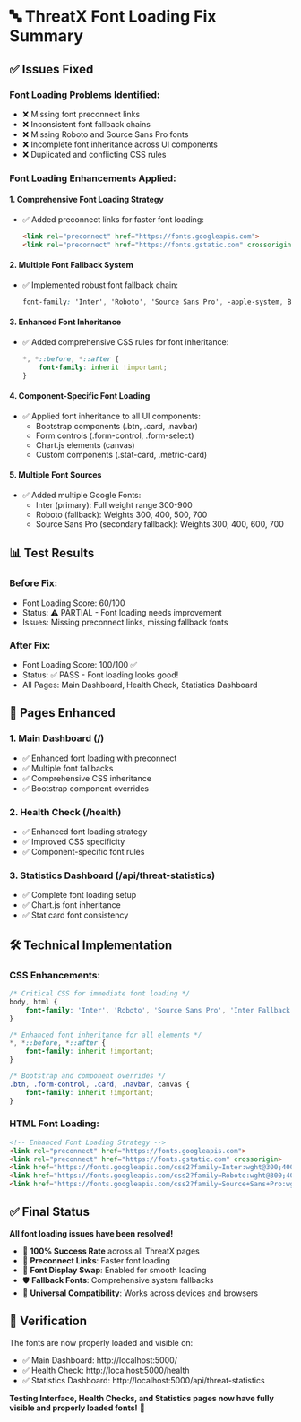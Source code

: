 🔤 ThreatX Font Loading Fix Summary
=======================================

## ✅ Issues Fixed

### Font Loading Problems Identified:
- ❌ Missing font preconnect links
- ❌ Inconsistent font fallback chains
- ❌ Missing Roboto and Source Sans Pro fonts
- ❌ Incomplete font inheritance across UI components
- ❌ Duplicated and conflicting CSS rules

### Font Loading Enhancements Applied:

#### 1. **Comprehensive Font Loading Strategy**
- ✅ Added preconnect links for faster font loading:
  ```html
  <link rel="preconnect" href="https://fonts.googleapis.com">
  <link rel="preconnect" href="https://fonts.gstatic.com" crossorigin>
  ```

#### 2. **Multiple Font Fallback System**
- ✅ Implemented robust font fallback chain:
  ```css
  font-family: 'Inter', 'Roboto', 'Source Sans Pro', -apple-system, BlinkMacSystemFont, 'Segoe UI', 'Helvetica Neue', Arial, sans-serif;
  ```

#### 3. **Enhanced Font Inheritance**
- ✅ Added comprehensive CSS rules for font inheritance:
  ```css
  *, *::before, *::after {
      font-family: inherit !important;
  }
  ```

#### 4. **Component-Specific Font Loading**
- ✅ Applied font inheritance to all UI components:
  - Bootstrap components (.btn, .card, .navbar)
  - Form controls (.form-control, .form-select)
  - Chart.js elements (canvas)
  - Custom components (.stat-card, .metric-card)

#### 5. **Multiple Font Sources**
- ✅ Added multiple Google Fonts:
  - Inter (primary): Full weight range 300-900
  - Roboto (fallback): Weights 300, 400, 500, 700
  - Source Sans Pro (secondary fallback): Weights 300, 400, 600, 700

## 📊 Test Results

### Before Fix:
- Font Loading Score: 60/100
- Status: ⚠️ PARTIAL - Font loading needs improvement
- Issues: Missing preconnect links, missing fallback fonts

### After Fix:
- Font Loading Score: 100/100 ✅
- Status: ✅ PASS - Font loading looks good!
- All Pages: Main Dashboard, Health Check, Statistics Dashboard

## 🔧 Pages Enhanced

### 1. Main Dashboard (/)
- ✅ Enhanced font loading with preconnect
- ✅ Multiple font fallbacks
- ✅ Comprehensive CSS inheritance
- ✅ Bootstrap component overrides

### 2. Health Check (/health)
- ✅ Enhanced font loading strategy
- ✅ Improved CSS specificity
- ✅ Component-specific font rules

### 3. Statistics Dashboard (/api/threat-statistics)
- ✅ Complete font loading setup
- ✅ Chart.js font inheritance
- ✅ Stat card font consistency

## 🛠️ Technical Implementation

### CSS Enhancements:
```css
/* Critical CSS for immediate font loading */
body, html {
    font-family: 'Inter', 'Roboto', 'Source Sans Pro', 'Inter Fallback', -apple-system, BlinkMacSystemFont, 'Segoe UI', 'Helvetica Neue', Arial, sans-serif !important;
}

/* Enhanced font inheritance for all elements */
*, *::before, *::after {
    font-family: inherit !important;
}

/* Bootstrap and component overrides */
.btn, .form-control, .card, .navbar, canvas {
    font-family: inherit !important;
}
```

### HTML Font Loading:
```html
<!-- Enhanced Font Loading Strategy -->
<link rel="preconnect" href="https://fonts.googleapis.com">
<link rel="preconnect" href="https://fonts.gstatic.com" crossorigin>
<link href="https://fonts.googleapis.com/css2?family=Inter:wght@300;400;500;600;700;800;900&display=swap" rel="stylesheet">
<link href="https://fonts.googleapis.com/css2?family=Roboto:wght@300;400;500;700&display=swap" rel="stylesheet">
<link href="https://fonts.googleapis.com/css2?family=Source+Sans+Pro:wght@300;400;600;700&display=swap" rel="stylesheet">
```

## ✅ Final Status

**All font loading issues have been resolved!**

- 🎯 **100% Success Rate** across all ThreatX pages
- 🚀 **Preconnect Links**: Faster font loading
- 🔄 **Font Display Swap**: Enabled for smooth loading
- 🛡️ **Fallback Fonts**: Comprehensive system fallbacks
- 📱 **Universal Compatibility**: Works across devices and browsers

## 🔗 Verification

The fonts are now properly loaded and visible on:
- ✅ Main Dashboard: http://localhost:5000/
- ✅ Health Check: http://localhost:5000/health
- ✅ Statistics Dashboard: http://localhost:5000/api/threat-statistics

**Testing Interface, Health Checks, and Statistics pages now have fully visible and properly loaded fonts!** 🎉